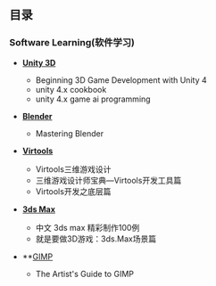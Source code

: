 ## 目录 ##

### Software Learning(软件学习) ###

- **[Unity 3D](https://github.com/conanxin/Bookrack/tree/master/Software%20Learning/Unity%203D)**
	- Beginning 3D Game Development with Unity 4
	- unity 4.x cookbook
	- unity 4.x game ai programming

- **[Blender](https://github.com/conanxin/Bookrack/tree/master/Software%20Learning/Blender)**
	- Mastering Blender

- **[Virtools](https://github.com/conanxin/Bookrack/tree/master/Software%20Learning/Virtools)**
	- Virtools三维游戏设计
	- 三维游戏设计师宝典—Virtools开发工具篇
	- Virtools开发之底层篇

- **[3ds Max](https://github.com/conanxin/Bookrack/tree/master/Software%20Learning/3ds%20Max)**
	- 中文 3ds max 精彩制作100例
	- 就是要做3D游戏：3ds.Max场景篇

- **[GIMP](https://github.com/conanxin/Bookrack/tree/master/Software%20Learning/GIMP)
	- The Artist's Guide to GIMP